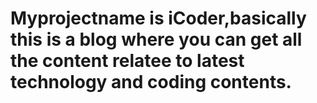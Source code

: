 # Myprojectname is iCoder,basically this is a blog where you can get all the content relatee to latest  technology and coding contents. 
